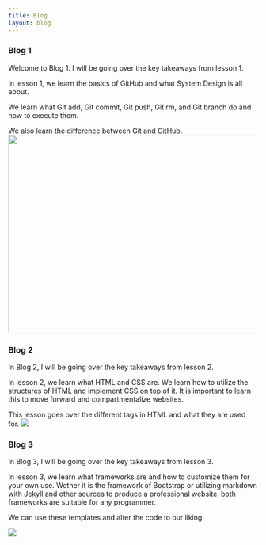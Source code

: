 ```yaml
---
title: Blog
layout: blog
---
```



### Blog 1
Welcome to Blog 1. I will be going over the key takeaways from lesson 1.

In lesson 1, we learn the basics of GitHub and what System Design is all about.

We learn what Git add, Git commit, Git push, Git rm, and Git branch do and how to execute them. 

We also learn the difference between Git and GitHub. 
<img src="{{ '/assets/img/world-map-image.jpeg' | prepend: site.baseurl }}" id="about-img" width="799" height="401">

### Blog 2
In Blog 2, I will be going over the key takeaways from lesson 2. 

In lesson 2, we learn what HTML and CSS are. We learn how to utilize the structures of HTML and implement CSS on top of it. It is important to learn this to move forward and compartmentalize websites.

This lesson goes over the different tags in HTML and what they are used for. 
<img src="{{ '/assets/img/HTML.png' | prepend: site.baseurl }}" id="about-img">

### Blog 3
In Blog 3, I will be going over the key takeaways from lesson 3. 

In lesson 3, we learn what frameworks are and how to customize them for your own use.
Wether it is the framework of Bootstrap or utilizing markdown with Jekyll and other sources to produce a professional website, both frameworks are suitable for any programmer. 

We can use these templates and alter the code to our liking. 

<img src="{{ '/assets/img/Bootsrap.png' | prepend: site.baseurl }}" id="about-img">
